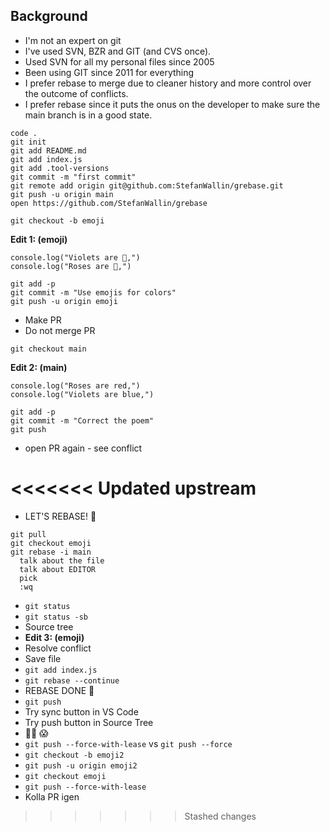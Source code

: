 ## Background
- I'm not an expert on git
- I've used SVN, BZR and GIT (and CVS once).
- Used SVN for all my personal files since 2005
- Been using GIT since 2011 for everything
- I prefer rebase to merge due to cleaner history and more control over the outcome of conflicts.
- I prefer rebase since it puts the onus on the developer to make sure the main branch is in a good state.

```
code .
git init
git add README.md
git add index.js
git add .tool-versions
git commit -m "first commit"
git remote add origin git@github.com:StefanWallin/grebase.git
git push -u origin main
open https://github.com/StefanWallin/grebase
```

```
git checkout -b emoji
```

**Edit 1: (emoji)**
```
console.log("Violets are 🔴,")
console.log("Roses are 🔵,")
```

```
git add -p
git commit -m "Use emojis for colors"
git push -u origin emoji
```
- Make PR
- Do not merge PR

```
git checkout main
```

**Edit 2: (main)**
```
console.log("Roses are red,")
console.log("Violets are blue,")
```

```
git add -p
git commit -m "Correct the poem"
git push
```

- open PR again - see conflict

<<<<<<< Updated upstream
=======
- LET'S REBASE! 🎉
```
git pull
git checkout emoji
git rebase -i main
  talk about the file
  talk about EDITOR
  pick
  :wq
```
- `git status`
- `git status -sb`
- Source tree
- **Edit 3: (emoji)**
- Resolve conflict
- Save file
- `git add index.js`
- `git rebase --continue`
- REBASE DONE 🍾
- `git push`
- Try sync button in VS Code
- Try push button in Source Tree
- 🤦‍♂️ 😱
- `git push --force-with-lease` vs `git push --force`
- `git checkout -b emoji2`
- `git push -u origin emoji2`
- `git checkout emoji`
- `git push --force-with-lease`
- Kolla PR igen
>>>>>>> Stashed changes
